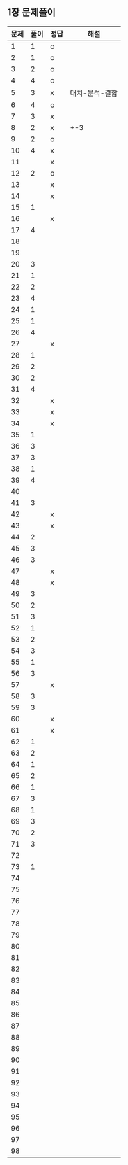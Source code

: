 ## 1장 문제풀이

문제|풀이|정답|해설
---|---|---|---|
1|1|o|
2|1|o|
3|2|o|
4|4|o|
5|3|x|대치-분석-결합
6|4|o|
7|3|x|
8|2|x|+-3
9|2|o|
10|4|x|
11||x|
12|2|o|
13||x|
14||x|
15|1||
16||x|
17|4||
18|||
19|||
20|3||
21|1||
22|2||
23|4||
24|1||
25|1||
26|4||
27||x|
28|1||
29|2||
30|2||
31|4||
32||x|
33||x|
34||x|
35|1||
36|3||
37|3||
38|1||
39|4||
40|||
41|3||
42||x|
43||x|
44|2||
45|3||
46|3||
47||x|
48||x|
49|3||
50|2||
51|3||
52|1||
53|2||
54|3||
55|1||
56|3||
57||x|
58|3||
59|3||
60||x|
61||x|
62|1||
63|2||
64|1||
65|2||
66|1||
67|3||
68|1||
69|3||
70|2||
71|3||
72|||
73|1||
74|||
75|||
76|||
77|||
78|||
79|||
80|||
81|||
82|||
83|||
84|||
85|||
86|||
87|||
88|||
89|||
90|||
91|||
92|||
93|||
94|||
95|||
96|||
97|||
98|||
